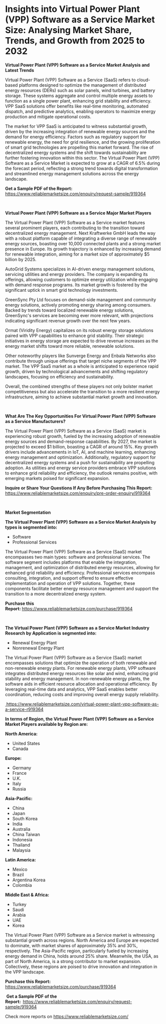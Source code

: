 <p><h1>Insights into Virtual Power Plant (VPP) Software as a Service Market Size: Analysing Market Share, Trends, and Growth from 2025 to 2032</h1></p><p><strong>Virtual Power Plant (VPP) Software as a Service Market Analysis and Latest Trends</strong></p>
<p><p>Virtual Power Plant (VPP) Software as a Service (SaaS) refers to cloud-based platforms designed to optimize the management of distributed energy resources (DERs) such as solar panels, wind turbines, and battery storage. These systems aggregate and control multiple energy assets to function as a single power plant, enhancing grid stability and efficiency. VPP SaaS solutions offer benefits like real-time monitoring, automated dispatch, and predictive analytics, enabling operators to maximize energy production and mitigate operational costs.</p><p>The market for VPP SaaS is anticipated to witness substantial growth, driven by the increasing integration of renewable energy sources and the demand for energy efficiency. Factors such as regulatory support for renewable energy, the need for grid resilience, and the growing proliferation of smart grid technologies are propelling this market forward. The rise of decentralized energy systems and the shift towards sustainability are further fostering innovation within this sector. The Virtual Power Plant (VPP) Software as a Service Market is expected to grow at a CAGR of 6.5% during the forecast period, reflecting a strong trend towards digital transformation and streamlined energy management solutions across the energy landscape.</p></p>
<p><strong>Get a Sample PDF of the Report:&nbsp;</strong> <a href="https://www.reliablemarketsize.com/enquiry/request-sample/919364?utm_campaign=3104&utm_medium=2&utm_source=Github&utm_content=ia&utm_term=11032025&utm_id=virtual-power-plant-vpp-software-as-a-service">https://www.reliablemarketsize.com/enquiry/request-sample/919364</a></p>
<p>&nbsp;</p>
<p><strong>Virtual Power Plant (VPP) Software as a Service Major Market Players</strong></p>
<p><p>The Virtual Power Plant (VPP) Software as a Service market features several prominent players, each contributing to the transition toward decentralized energy management. Next Kraftwerke GmbH leads the way with a robust platform capable of integrating a diverse range of renewable energy sources, boasting over 10,000 connected plants and a strong market presence in Europe. Its growth trajectory is enhanced by increasing demand for renewable integration, aiming for a market size of approximately $5 billion by 2025.</p><p>AutoGrid Systems specializes in AI-driven energy management solutions, servicing utilities and energy providers. The company is expanding its offerings, allowing customers to optimize energy utilization while engaging with demand response programs. Its market growth is fostered by the significant uptick in smart grid technology investments.</p><p>GreenSync Pty Ltd focuses on demand-side management and community energy solutions, actively promoting energy sharing among consumers. Backed by trends toward localized renewable energy solutions, GreenSync's services are becoming ever more relevant, with projections indicating significant revenue growth over the next few years.</p><p>Ormat (Viridity Energy) capitalizes on its robust energy storage solutions paired with VPP capabilities to enhance grid stability. Their strategic initiatives in energy storage are expected to drive revenue increases as the energy market shifts toward more reliable, renewable solutions.</p><p>Other noteworthy players like Sunverge Energy and Enbala Networks also contribute through unique offerings that target niche segments of the VPP market. The VPP SaaS market as a whole is anticipated to experience rapid growth, driven by technological advancements and shifting regulatory landscapes, focusing on efficiency and sustainability.</p><p>Overall, the combined strengths of these players not only bolster market competitiveness but also accelerate the transition to a more resilient energy infrastructure, aiming to achieve substantial market growth and innovation.</p></p>
<p>&nbsp;</p>
<p><strong>What Are The Key Opportunities For Virtual Power Plant (VPP) Software as a Service Manufacturers?</strong></p>
<p><p>The Virtual Power Plant (VPP) Software as a Service (SaaS) market is experiencing robust growth, fueled by the increasing adoption of renewable energy sources and demand-response capabilities. By 2027, the market is projected to exceed $1 billion, boasting a CAGR of around 15%. Key growth drivers include advancements in IoT, AI, and machine learning, enhancing energy management and optimization. Additionally, regulatory support for decentralized energy systems and a push for sustainability are propelling adoption. As utilities and energy service providers embrace VPP solutions to enhance grid reliability and efficiency, the outlook remains positive, with emerging markets poised for significant expansion.</p></p>
<p><strong>Inquire or Share Your Questions If Any Before Purchasing This Report:</strong> <a href="https://www.reliablemarketsize.com/enquiry/pre-order-enquiry/919364?utm_campaign=3104&utm_medium=2&utm_source=Github&utm_content=ia&utm_term=11032025&utm_id=virtual-power-plant-vpp-software-as-a-service">https://www.reliablemarketsize.com/enquiry/pre-order-enquiry/919364</a></p>
<p>&nbsp;</p>
<p><strong>Market Segmentation</strong></p>
<p><strong>The Virtual Power Plant (VPP) Software as a Service Market Analysis by types is segmented into:</strong></p>
<p><ul><li>Software</li><li>Professional Services</li></ul></p>
<p><p>The Virtual Power Plant (VPP) Software as a Service (SaaS) market encompasses two main types: software and professional services. The software segment includes platforms that enable the integration, management, and optimization of distributed energy resources, allowing for enhanced grid reliability and efficiency. Professional services encompass consulting, integration, and support offered to ensure effective implementation and operation of VPP solutions. Together, these components facilitate better energy resource management and support the transition to a more decentralized energy system.</p></p>
<p><strong>Purchase this Report:&nbsp;</strong><a href="https://www.reliablemarketsize.com/purchase/919364?utm_campaign=3104&utm_medium=2&utm_source=Github&utm_content=ia&utm_term=11032025&utm_id=virtual-power-plant-vpp-software-as-a-service">https://www.reliablemarketsize.com/purchase/919364</a></p>
<p>&nbsp;</p>
<p><strong>The Virtual Power Plant (VPP) Software as a Service Market Industry Research by Application is segmented into:</strong></p>
<p><ul><li>Renewal Energy Plant</li><li>Nonrenewal Energy Plant</li></ul></p>
<p><p>The Virtual Power Plant (VPP) Software as a Service (SaaS) market encompasses solutions that optimize the operation of both renewable and non-renewable energy plants. For renewable energy plants, VPP software integrates distributed energy resources like solar and wind, enhancing grid stability and energy management. In non-renewable energy plants, the software aids in efficient resource allocation and operational efficiency. By leveraging real-time data and analytics, VPP SaaS enables better coordination, reducing costs and improving overall energy supply reliability.</p></p>
<p><a href="https://www.reliablemarketsize.com/virtual-power-plant-vpp-software-as-a-service-r919364?utm_campaign=3104&utm_medium=2&utm_source=Github&utm_content=ia&utm_term=11032025&utm_id=virtual-power-plant-vpp-software-as-a-service">&nbsp;https://www.reliablemarketsize.com/virtual-power-plant-vpp-software-as-a-service-r919364</a></p>
<p><strong>In terms of Region, the Virtual Power Plant (VPP) Software as a Service Market Players available by Region are:</strong></p>
<p>
    <p> <strong> North America: </strong>
        <ul>
            <li>United States</li>
            <li>Canada</li>
        </ul>
        </p> 
    <p> <strong> Europe: </strong>
        <ul>
            <li>Germany</li>
            <li>France</li>
            <li>U.K.</li>
            <li>Italy</li>
            <li>Russia</li>
        </ul>
        </p> 
    <p> <strong> Asia-Pacific: </strong>
        <ul>
            <li>China</li>
            <li>Japan</li>
            <li>South Korea</li>
            <li>India</li>
            <li>Australia</li>
            <li>China Taiwan</li>
            <li>Indonesia</li>
            <li>Thailand</li>
            <li>Malaysia</li>
        </ul>
        </p> 
    <p> <strong> Latin America: </strong>
        <ul>
            <li>Mexico</li>
            <li>Brazil</li>
            <li>Argentina Korea</li>
            <li>Colombia</li>
        </ul>
        </p> 
    <p> <strong> Middle East & Africa: </strong>
        <ul>
            <li>Turkey</li>
            <li>Saudi</li>
            <li>Arabia</li>
            <li>UAE</li>
            <li>Korea</li>
        </ul>
    </p>
    </p>
<p><p>The Virtual Power Plant (VPP) Software as a Service market is witnessing substantial growth across regions. North America and Europe are expected to dominate, with market shares of approximately 35% and 30%, respectively. The Asia-Pacific region, particularly fueled by increasing energy demand in China, holds around 25% share. Meanwhile, the USA, as part of North America, is a strong contributor to market expansion. Collectively, these regions are poised to drive innovation and integration in the VPP landscape.</p></p>
<p><strong>Purchase this Report: </strong><a href="https://www.reliablemarketsize.com/purchase/919364?utm_campaign=3104&utm_medium=2&utm_source=Github&utm_content=ia&utm_term=11032025&utm_id=virtual-power-plant-vpp-software-as-a-service">https://www.reliablemarketsize.com/purchase/919364</a></p>
<p>&nbsp;<strong>Get a Sample PDF of the Report:&nbsp;&nbsp;</strong><a href="https://www.reliablemarketsize.com/enquiry/request-sample/919364?utm_campaign=3104&utm_medium=2&utm_source=Github&utm_content=ia&utm_term=11032025&utm_id=virtual-power-plant-vpp-software-as-a-service">https://www.reliablemarketsize.com/enquiry/request-sample/919364</a></p>
<p><strong></strong></p>
<p>Check more reports on <a href="https://www.reliablemarketsize.com/?utm_campaign=3104&utm_medium=2&utm_source=Github&utm_content=ia&utm_term=11032025&utm_id=virtual-power-plant-vpp-software-as-a-service">https://www.reliablemarketsize.com/</a></p>